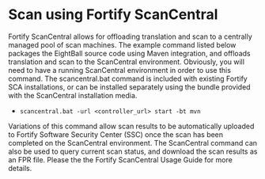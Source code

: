 # Scan using Fortify ScanCentral

Fortify ScanCentral allows for offloading translation and scan to a centrally managed pool of scan machines.
The example command listed below packages the EightBall source code using Maven integration, and offloads
translation and scan to the ScanCentral environment. Obviously, you will need to have a running ScanCentral
environment in order to use this command. The scancentral.bat command is included with existing Fortify SCA
installations, or can be installed separately using the bundle provided with the ScanCentral installation media.

* `scancentral.bat -url <controller_url> start -bt mvn`

Variations of this command allow scan results to be automatically uploaded to Fortify Software Security Center (SSC)
once the scan has been completed on the ScanCentral environment. The ScanCentral command can also be used to query
current scan status, and download the scan results as an FPR file. Please the the Fortify ScanCentral Usage Guide
for more details.